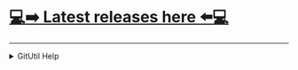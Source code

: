 # [:computer::arrow_right: Latest releases here :arrow_left::computer:](https://github.com/chhjel/Releases/releases/tag/999999)

------

<details><summary>GitUtil Help</summary>
<p>

## GitUtil
* Run once to setup config with required values, then optionally open `GitUtil.config` and set any optional values.
* The first worktree creation per repo can take a minute or two for large repos.
* Does not currently work for remotes using SSH keys with passphrases.

#### Visual Studio shortcuts
Do not choose `Use output window` since input is required.

##### Simple QuickFix
`quickfix --repo $(SolutionDir) --file $(ItemPath) --line $(CurLine) --column $(CurCol)`
##### QuickFix with a clean worktree every time
`quickfix --repo $(SolutionDir) --file $(ItemPath) --line $(CurLine) --column $(CurCol) --clean`
##### QuickFix with custom commands
`quickfix --repo $(SolutionDir) --file $(ItemPath) --line $(CurLine) --column $(CurCol) --command1 "C:\Program Files\Git\git-bash.exe" --args1 {dash}{dash}cd="{RepoFolder}"`

</p>
</details>
